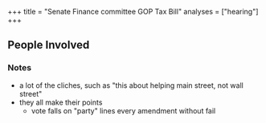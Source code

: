 +++
title = "Senate Finance committee GOP Tax Bill"
analyses = ["hearing"]
+++

## People Involved

### Notes
- a lot of the cliches, such as "this about helping main street, not wall street"
- they all make their points
  - vote falls on "party" lines every amendment without fail